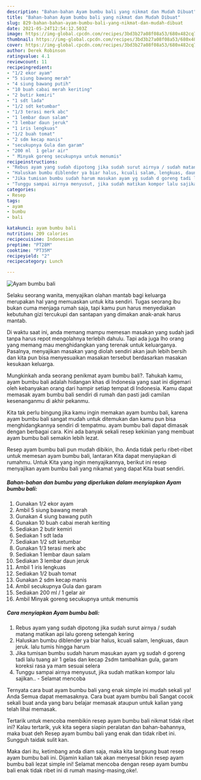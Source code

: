 ```yaml
---
description: "Bahan-bahan Ayam bumbu bali yang nikmat dan Mudah Dibuat"
title: "Bahan-bahan Ayam bumbu bali yang nikmat dan Mudah Dibuat"
slug: 829-bahan-bahan-ayam-bumbu-bali-yang-nikmat-dan-mudah-dibuat
date: 2021-05-24T12:54:12.503Z
image: https://img-global.cpcdn.com/recipes/3bd3b27a08f08a53/680x482cq70/ayam-bumbu-bali-foto-resep-utama.jpg
thumbnail: https://img-global.cpcdn.com/recipes/3bd3b27a08f08a53/680x482cq70/ayam-bumbu-bali-foto-resep-utama.jpg
cover: https://img-global.cpcdn.com/recipes/3bd3b27a08f08a53/680x482cq70/ayam-bumbu-bali-foto-resep-utama.jpg
author: Derek Robinson
ratingvalue: 4.1
reviewcount: 11
recipeingredient:
- "1/2 ekor ayam"
- "5 siung bawang merah"
- "4 siung bawang putih"
- "10 buah cabai merah keriting"
- "2 butir kemiri"
- "1 sdt lada"
- "1/2 sdt ketumbar"
- "1/3 terasi merk abc"
- "1 lembar daun salam"
- "3 lembar daun jeruk"
- "1 iris lengkuas"
- "1/2 buah tomat"
- "2 sdm kecap manis"
- "secukupnya Gula dan garam"
- "200 ml  1 gelar air"
- " Minyak goreng secukupnya untuk menumis"
recipeinstructions:
- "Rebus ayam yang sudah dipotong jika sudah surut airnya / sudah matang matikan api lalu goreng setengah kering"
- "Haluskan bumbu diblender ya biar halus, kcuali salam, lengkuas, daun jeruk. lalu tumis hingga harum"
- "Jika tumisan bumbu sudah harum masukan ayam yg sudah d goreng tadi lalu tuang air 1 gelas dan kecap 2sdm tambahkan gula, garam koreksi rasa ya mam sesuai selera"
- "Tunggu sampai airnya menyusut, jika sudah matikan kompor lalu sajikan.. Selamat mencoba"
categories:
- Resep
tags:
- ayam
- bumbu
- bali

katakunci: ayam bumbu bali 
nutrition: 209 calories
recipecuisine: Indonesian
preptime: "PT28M"
cooktime: "PT35M"
recipeyield: "2"
recipecategory: Lunch

---
```



![Ayam bumbu bali](https://img-global.cpcdn.com/recipes/3bd3b27a08f08a53/680x482cq70/ayam-bumbu-bali-foto-resep-utama.jpg)

Selaku seorang wanita, menyajikan olahan mantab bagi keluarga merupakan hal yang memuaskan untuk kita sendiri. Tugas seorang ibu bukan cuma menjaga rumah saja, tapi kamu pun harus menyediakan kebutuhan gizi tercukupi dan santapan yang dimakan anak-anak harus mantab.

Di waktu  saat ini, anda memang mampu memesan masakan yang sudah jadi tanpa harus repot mengolahnya terlebih dahulu. Tapi ada juga lho orang yang memang mau menghidangkan yang terenak untuk keluarganya. Pasalnya, menyajikan masakan yang diolah sendiri akan jauh lebih bersih dan kita pun bisa menyesuaikan masakan tersebut berdasarkan masakan kesukaan keluarga. 



Mungkinkah anda seorang penikmat ayam bumbu bali?. Tahukah kamu, ayam bumbu bali adalah hidangan khas di Indonesia yang saat ini digemari oleh kebanyakan orang dari hampir setiap tempat di Indonesia. Kamu dapat memasak ayam bumbu bali sendiri di rumah dan pasti jadi camilan kesenanganmu di akhir pekanmu.

Kita tak perlu bingung jika kamu ingin memakan ayam bumbu bali, karena ayam bumbu bali sangat mudah untuk ditemukan dan kamu pun bisa menghidangkannya sendiri di tempatmu. ayam bumbu bali dapat dimasak dengan berbagai cara. Kini ada banyak sekali resep kekinian yang membuat ayam bumbu bali semakin lebih lezat.

Resep ayam bumbu bali pun mudah dibikin, lho. Anda tidak perlu ribet-ribet untuk memesan ayam bumbu bali, lantaran Kita dapat menyiapkan di rumahmu. Untuk Kita yang ingin menyajikannya, berikut ini resep menyajikan ayam bumbu bali yang nikamat yang dapat Kita buat sendiri.

<!--inarticleads1-->

##### Bahan-bahan dan bumbu yang diperlukan dalam menyiapkan Ayam bumbu bali:

1. Gunakan 1/2 ekor ayam
1. Ambil 5 siung bawang merah
1. Gunakan 4 siung bawang putih
1. Gunakan 10 buah cabai merah keriting
1. Sediakan 2 butir kemiri
1. Sediakan 1 sdt lada
1. Sediakan 1/2 sdt ketumbar
1. Gunakan 1/3 terasi merk abc
1. Sediakan 1 lembar daun salam
1. Sediakan 3 lembar daun jeruk
1. Ambil 1 iris lengkuas
1. Sediakan 1/2 buah tomat
1. Gunakan 2 sdm kecap manis
1. Ambil secukupnya Gula dan garam
1. Sediakan 200 ml / 1 gelar air
1. Ambil  Minyak goreng secukupnya untuk menumis




<!--inarticleads2-->

##### Cara menyiapkan Ayam bumbu bali:

1. Rebus ayam yang sudah dipotong jika sudah surut airnya / sudah matang matikan api lalu goreng setengah kering
1. Haluskan bumbu diblender ya biar halus, kcuali salam, lengkuas, daun jeruk. lalu tumis hingga harum
1. Jika tumisan bumbu sudah harum masukan ayam yg sudah d goreng tadi lalu tuang air 1 gelas dan kecap 2sdm tambahkan gula, garam koreksi rasa ya mam sesuai selera
1. Tunggu sampai airnya menyusut, jika sudah matikan kompor lalu sajikan.. - Selamat mencoba




Ternyata cara buat ayam bumbu bali yang enak simple ini mudah sekali ya! Anda Semua dapat memasaknya. Cara buat ayam bumbu bali Sangat cocok sekali buat anda yang baru belajar memasak ataupun untuk kalian yang telah lihai memasak.

Tertarik untuk mencoba membikin resep ayam bumbu bali nikmat tidak ribet ini? Kalau tertarik, yuk kita segera siapin peralatan dan bahan-bahannya, maka buat deh Resep ayam bumbu bali yang enak dan tidak ribet ini. Sungguh taidak sulit kan. 

Maka dari itu, ketimbang anda diam saja, maka kita langsung buat resep ayam bumbu bali ini. Dijamin kalian tak akan menyesal bikin resep ayam bumbu bali lezat simple ini! Selamat mencoba dengan resep ayam bumbu bali enak tidak ribet ini di rumah masing-masing,oke!.

